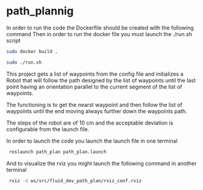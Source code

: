 # path_plannig
In order to run the code the Dockerfile should be created with the following command
Then in order to run the docker file you must launch the ./run.sh script

```sh
sudo docker build .

sudo ./run.sh
```
This project gets a list of waypoints from the config file and initializes a Robot
that will follow the path designed by the list of waypoints until the last point 
having an orientation parallel to the current segment of the list of waypoints.

The functioning is to get the nearst waypoint and then follow the list of waypoints
until the end moving always further down the waypoints path.

The steps of the robot are of 10 cm and the acceptable deviation is configurable 
from the launch file.

In order to launch the code you launch the launch file in one terminal

```sh
 roslaunch path_plan path_plan.launch
```

And to visualize the rviz you might launch the following command in another terminal

```sh
 rviz -d ws/src/fluid_dev_path_plan/rviz_conf.rviz 
```
